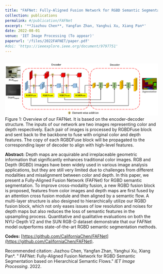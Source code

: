 ```yaml
---
title: "FAFNet: Fully-Aligned Fusion Network for RGBD Semantic Segmentation based on Hierarchical Semantic Flows"
collection: publications
permalink: #/publication/FAFNet
excerpt: '**Jiazhou Chen**, Yangfan Zhan, Yanghui Xu, Xiang Pan*'
date: 2022-08-01
venue: 'IET Image Processing (To appear)'
paperurl: '/files/2022FAFNET/paper.pdf'
#doi: 'https://ieeexplore.ieee.org/document/9797751'
---
```

<br/><img src='/files/2022FAFNET/pipeline.png' alt=""><br>
Figure 1: Overview of our FAFNet. It is based on the encoder-decoder structure. The inputs of our network are two images representing color and depth respectively. Each pair of images is processed by RGBDFuse block and sent back to the backbone to fuse with original color and depth features. The copy of each RGBDFuse block will be propagated to the corresponding layer of decoder to align with high-level features.


<b>Abstract:</b> Depth maps are acquirable and irreplaceable geometric information that significantly enhances traditional color images. RGB and Depth (RGBD) images have been widely used in various image analysis applications, but they are still very limited due to challenges from different modalities and misalignment between color and depth. In this paper, we present a Fully-Aligned Fusion Network (FAFNet) for RGBD semantic segmentation. To improve cross-modality fusion, a new RGBD fusion block is proposed, features from color images and depth maps are first fused by an attention cross fusion module and then aligned by a semantic flow. A multi-layer structure is also designed to hierarchically utilize our RGBD fusion block, which not only eases issues of low resolution and noises for depth maps but also reduces the loss of semantic features in the upsampling process. Quantitative and qualitative evaluations on both the NYU-Depth V2 and the SUN RGB-D dataset demonstrate that our FAFNet model outperforms state-of-the-art RGBD semantic segmentation methods.


<b>Codes:</b> [https://github.com/CaliforniaChen/FAFNet](https://github.com/CaliforniaChen/FAFNet).

Recommended citation: Jiazhou Chen, Yangfan Zhan, Yanghui Xu, Xiang Pan*. &quot; FAFNet: Fully-Aligned Fusion Network for RGBD Semantic Segmentation based on Hierarchical Semantic Flows.&quot; <i>IET Image Processing</i>. 2022.
